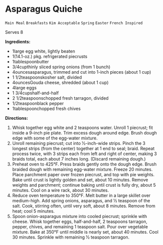 # Asparagus Quiche

`Main Meal` `Breakfasts` `Kim Acceptable` `Spring` `Easter` `French Inspired`

Serves 8

**Ingredients:**

- 1large egg white, lightly beaten
- 1(14.1-oz.) pkg. refrigerated piecrusts
- 1tablespoonbutter
- 3/4cupthinly sliced spring onions (from 1 bunch)
- 4ouncesasparagus, trimmed and cut into 1-inch pieces (about 1 cup)
- 1 1/2teaspoonskosher salt, divided
- 4ouncesGouda cheese, shredded (about 1 cup)
- 4large eggs
- 1 3/4cupshalf-and-half
- 2 1/2teaspoonschopped fresh tarragon, divided
- 1/2teaspoonblack pepper
- 1tablespoonchopped fresh chives

**Directions:**

1. Whisk together egg white and 2 teaspoons water. Unroll 1 piecrust; fit inside a 9-inch pie plate. Trim excess dough around edge. Brush dough edge with some of the egg-water mixture.
2. Unroll remaining piecrust; cut into 1⁄2-inch-wide strips. Pinch the 3 longest strips (from the center) together at 1 end to seal; braid. Repeat process twice, with 3 strips each from left and right of center, making 3 braids total, each about 7 inches long. (Discard remaining dough.)
3. Preheat oven to 425°F. Press braids gently onto the dough edge. Brush braided dough with remaining egg-water mixture. Freeze 20 minutes. Place parchment paper over frozen piecrust, and top with pie weights. Bake until crust is lightly golden and set, about 10 minutes. Remove weights and parchment; continue baking until crust is fully dry, about 5 minutes. Cool on a wire rack, about 30 minutes.
4. Reduce oven temperature to 350°F. Melt butter in a large skillet over medium-high. Add spring onions, asparagus, and 1⁄2 teaspoon of the salt. Cook, stirring often, until very soft, about 8 minutes. Remove from heat; cool 5 minutes.
5. Spoon onion-asparagus mixture into cooled piecrust; sprinkle with cheese. Whisk together eggs, half-and-half, 2 teaspoons tarragon, pepper, chives, and remaining 1 teaspoon salt. Pour over vegetable mixture. Bake at 350°F until middle is nearly set, about 40 minutes. Cool 30 minutes. Sprinkle with remaining 1⁄2 teaspoon tarragon.
